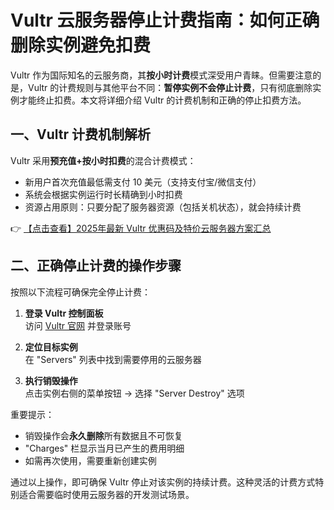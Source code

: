 # Vultr 云服务器停止计费指南：如何正确删除实例避免扣费

Vultr 作为国际知名的云服务商，其**按小时计费**模式深受用户青睐。但需要注意的是，Vultr 的计费规则与其他平台不同：**暂停实例不会停止计费**，只有彻底删除实例才能终止扣费。本文将详细介绍 Vultr 的计费机制和正确的停止扣费方法。

## 一、Vultr 计费机制解析

Vultr 采用**预充值+按小时扣费**的混合计费模式：
- 新用户首次充值最低需支付 10 美元（支持支付宝/微信支付）
- 系统会根据实例运行时长精确到小时扣费
- 资源占用原则：只要分配了服务器资源（包括关机状态），就会持续计费

👉 [【点击查看】2025年最新 Vultr 优惠码及特价云服务器方案汇总](https://bit.ly/VuLtr)

## 二、正确停止计费的操作步骤

按照以下流程可确保完全停止计费：

1. **登录 Vultr 控制面板**  
   访问 [Vultr 官网](https://bit.ly/VuLtr) 并登录账号

2. **定位目标实例**  
   在 "Servers" 列表中找到需要停用的云服务器

3. **执行销毁操作**  
   点击实例右侧的菜单按钮 → 选择 "Server Destroy" 选项

重要提示：
- 销毁操作会**永久删除**所有数据且不可恢复
- "Charges" 栏显示当月已产生的费用明细
- 如需再次使用，需要重新创建实例

通过以上操作，即可确保 Vultr 停止对该实例的持续计费。这种灵活的计费方式特别适合需要临时使用云服务器的开发测试场景。